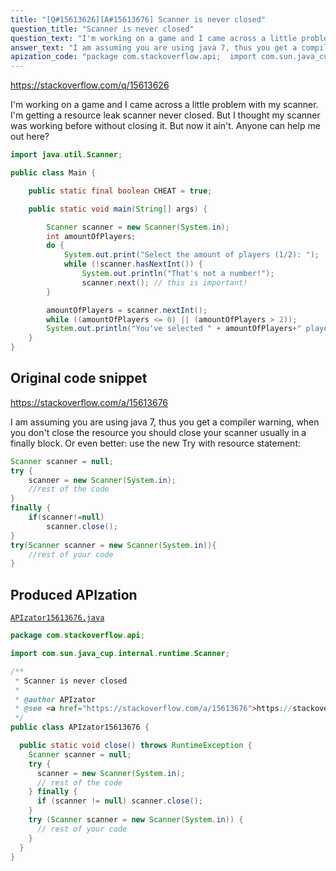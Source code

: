 ```yaml
---
title: "[Q#15613626][A#15613676] Scanner is never closed"
question_title: "Scanner is never closed"
question_text: "I'm working on a game and I came across a little problem with my scanner. I'm getting a resource leak scanner never closed. But I thought my scanner was working before without closing it. But now it ain't. Anyone can help me out here?"
answer_text: "I am assuming you are using java 7, thus you get a compiler warning, when you don't close the resource you should close your scanner usually in a finally block. Or even better: use the new Try with resource statement:"
apization_code: "package com.stackoverflow.api;  import com.sun.java_cup.internal.runtime.Scanner;  /**  * Scanner is never closed  *  * @author APIzator  * @see <a href=\"https://stackoverflow.com/a/15613676\">https://stackoverflow.com/a/15613676</a>  */ public class APIzator15613676 {    public static void close() throws RuntimeException {     Scanner scanner = null;     try {       scanner = new Scanner(System.in);       // rest of the code     } finally {       if (scanner != null) scanner.close();     }     try (Scanner scanner = new Scanner(System.in)) {       // rest of your code     }   } }"
---
```


https://stackoverflow.com/q/15613626

I&#x27;m working on a game and I came across a little problem with my scanner.
I&#x27;m getting a resource leak scanner never closed.
But I thought my scanner was working before without closing it.
But now it ain&#x27;t. Anyone can help me out here?


```java
import java.util.Scanner;

public class Main {

    public static final boolean CHEAT = true;

    public static void main(String[] args) {

        Scanner scanner = new Scanner(System.in);
        int amountOfPlayers;
        do {
            System.out.print("Select the amount of players (1/2): ");
            while (!scanner.hasNextInt()) {
                System.out.println("That's not a number!");
                scanner.next(); // this is important!
        }

        amountOfPlayers = scanner.nextInt();
        while ((amountOfPlayers <= 0) || (amountOfPlayers > 2));
        System.out.println("You've selected " + amountOfPlayers+" player(s)."); 
    }
}
```


## Original code snippet

https://stackoverflow.com/a/15613676

I am assuming you are using java 7, thus you get a compiler warning, when you don&#x27;t close the resource you should close your scanner usually in a finally block.
Or even better: use the new Try with resource statement:

```java
Scanner scanner = null;
try {
    scanner = new Scanner(System.in);
    //rest of the code
}
finally {
    if(scanner!=null)
        scanner.close();
}
try(Scanner scanner = new Scanner(System.in)){
    //rest of your code
}
```

## Produced APIzation

[`APIzator15613676.java`](https://github.com/pasqualesalza/apization-temp-data/raw/master/apizations/java/APIzator15613676.java)

```java
package com.stackoverflow.api;

import com.sun.java_cup.internal.runtime.Scanner;

/**
 * Scanner is never closed
 *
 * @author APIzator
 * @see <a href="https://stackoverflow.com/a/15613676">https://stackoverflow.com/a/15613676</a>
 */
public class APIzator15613676 {

  public static void close() throws RuntimeException {
    Scanner scanner = null;
    try {
      scanner = new Scanner(System.in);
      // rest of the code
    } finally {
      if (scanner != null) scanner.close();
    }
    try (Scanner scanner = new Scanner(System.in)) {
      // rest of your code
    }
  }
}

```